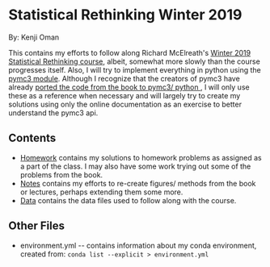 # Statistical Rethinking Winter 2019
By: Kenji Oman

This contains my efforts to follow along Richard McElreath's [Winter 2019
Statistical Rethinking course](https://github.com/rmcelreath/statrethinking_winter2019), albeit, somewhat
more slowly than the course progresses itself.  Also, I will try to implement
everything in python using the [pymc3 module](https://docs.pymc.io/).
Although I recognize that the creators of pymc3 have already [ported the code
from the book to pymc3/ python
](https://github.com/pymc-devs/resources/tree/master/Rethinking),
I will only use these as a reference when necessary and will largely try to
create my solutions using only the online documentation as an exercise to
better understand the pymc3 api.

## Contents
* [Homework](./Homework) contains my solutions to homework problems as assigned
as a part of the class.  I may also have some work trying out some of the
problems from the book.
* [Notes](./Notes) contains my efforts to re-create figures/ methods from the
book or lectures, perhaps extending them some more.
* [Data](./Data) contains the data files used to follow along with the course.

## Other Files
* environment.yml -- contains information about my conda environment, created
from: `conda list --explicit > environment.yml`